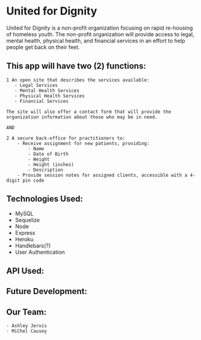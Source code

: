 # United for Dignity

United for Dignity is a non-profit organization focusing on rapid re-housing of homeless youth.  The non-profit organization will provide access to legal, mental health, physical health, and financial services in an effort to help people get back on their feet.

## This app will have two (2) functions:

    1 An open site that describes the services available:
       - Legal Services
       - Mental Health Services
       - Physical Health Services
       - Financial Services

    The site will also offer a contact form that will provide the organization information about those who may be in need.

    AND

    2 A secure back-office for practitioners to:
        - Receive assignment for new patients, providing:
            - Name
            - Date of Birth
            - Weight
            - Height (inches)
            - Description
        - Provide session notes for assigned clients, accessible with a 4-digit pin code
         
## Technologies Used:
 * MySQL
 * Sequelize
 * Node
 * Express
 * Heroku
 * Handlebars(?)
 * User Authentication

## API Used:

## Future Development:

## Our Team:
    - Ashley Jervis
    - MiChel Causey